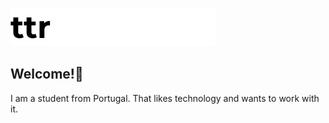 ![Design and Development](https://github.com/HugoAlmeid4/hugoalmeid4.github.io/blob/main/Imagens/Home%20(3).png?raw=true)

## Welcome!👋

I am a student from Portugal. That likes technology and wants to work with it.

